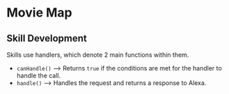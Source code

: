 # Movie Map

## Skill Development

Skills use handlers, which denote 2 main functions within them.

- `canHandle()` --> Returns `true` if the conditions are met for the handler to handle the call.
- `handle()` --> Handles the request and returns a response to Alexa.
